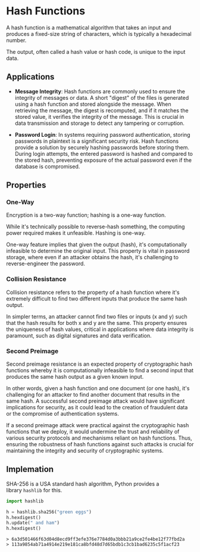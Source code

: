 # Hash Functions

A hash function is a mathematical algorithm that takes an input and produces a fixed-size string of characters, which is typically a hexadecimal number.

The output, often called a hash value or hash code, is unique to the input data.

## Applications

- **Message Integrity**: Hash functions are commonly used to ensure the integrity of messages or data. A short "digest" of the files is generated using a hash function and stored alongside the message. When retrieving the message, the digest is recomputed, and if it matches the stored value, it verifies the integrity of the message. This is crucial in data transmission and storage to detect any tampering or corruption.
  
- **Password Login**: In systems requiring password authentication, storing passwords in plaintext is a significant security risk. Hash functions provide a solution by securely hashing passwords before storing them. During login attempts, the entered password is hashed and compared to the stored hash, preventing exposure of the actual password even if the database is compromised.

## Properties

### One-Way

Encryption is a two-way function; hashing is a one-way function.

While it's technically possible to reverse-hash something, the computing power required makes it unfeasible. Hashing is one-way.

One-way feature implies that given the output (hash), it's computationally infeasible to determine the original input. This property is vital in password storage, where even if an attacker obtains the hash, it's challenging to reverse-engineer the password.

### Collision Resistance

Collision resistance refers to the property of a hash function where it's extremely difficult to find two different inputs that produce the same hash output.

In simpler terms, an attacker cannot find two files or inputs (x and y) such that the hash results for both x and y are the same. This property ensures the uniqueness of hash values, critical in applications where data integrity is paramount, such as digital signatures and data verification.

### Second Preimage

Second preimage resistance is an expected property of cryptographic hash functions whereby it is computationally infeasible to find a second input that produces the same hash output as a given known input.

In other words, given a hash function and one document (or one hash), it's challenging for an attacker to find another document that results in the same hash. A successful second preimage attack would have significant implications for security, as it could lead to the creation of fraudulent data or the compromise of authentication systems.

If a second preimage attack were practical against the cryptographic hash functions that we deploy, it would undermine the trust and reliability of various security protocols and mechanisms reliant on hash functions. Thus, ensuring the robustness of hash functions against such attacks is crucial for maintaining the integrity and security of cryptographic systems.

## Implemation

SHA-256 is a USA standard hash algorithm, Python provides a library `hashlib` for this.

```python
import hashlib

h = hashlib.sha256("green eggs")
h.hexdigest()
h.update(" and ham")
h.hexdigest()
```

```stdout
> 6a3d501466f63d04d8ecd9ff3efe376e7784d0a3bbb21a9ce2fe4be12f77fbd2a
> 113a9854ab71a4914e219e181ca8bfd48d7d65bdb1c3cb1bad6235c5f1acf23
```